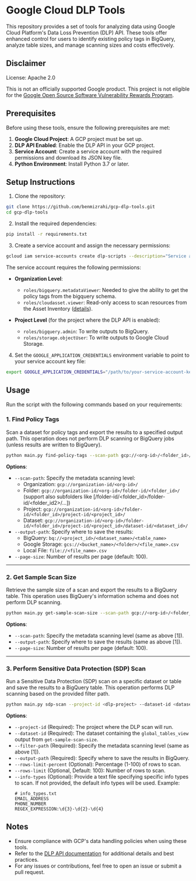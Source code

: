 # Google Cloud DLP Tools

This repository provides a set of tools for analyzing data using Google Cloud Platform's Data Loss Prevention (DLP) API. These tools offer enhanced control for users to identify existing policy tags in BigQuery, analyze table sizes, and manage scanning sizes and costs effectively.

## **Disclaimer** 

License: Apache 2.0

This is not an officially supported Google product. This project is not
eligible for the [Google Open Source Software Vulnerability Rewards
Program](https://bughunters.google.com/open-source-security).

## Prerequisites

Before using these tools, ensure the following prerequisites are met:

1. **Google Cloud Project**: A GCP project must be set up.
2. **DLP API Enabled**: Enable the DLP API in your GCP project.
3. **Service Account**: Create a service account with the required permissions and download its JSON key file.
4. **Python Environment**: Install Python 3.7 or later.

## Setup Instructions

1. Clone the repository:
  ```bash
  git clone https://github.com/benmizrahi/gcp-dlp-tools.git
  cd gcp-dlp-tools
  ```

2. Install the required dependencies:
  ```bash
  pip install -r requirements.txt
  ```

3. Create a service account and assign the necessary permissions:
  ```bash
  gcloud iam service-accounts create dlp-scripts --description="Service account for DLP tools" --display-name="dlp-scripts-helper"
  ```

  The service account requires the following permissions:
  
  - **Organization Level**:
    - `roles/bigquery.metadataViewer`: Needed to give the ability to get the policy tags from the bigquery schema.
    - `roles/cloudasset.viewer`: Read-only access to scan resources from the Asset Inventory ([details](https://cloud.google.com/asset-inventory/docs/roles-permissions#roles)).
  
  - **Project Level** (for the project where the DLP API is enabled):
    - `roles/bigquery.admin`: To write outputs to BigQuery.
    - `roles/storage.objectUser`: To write outputs to Google Cloud Storage.

4. Set the `GOOGLE_APPLICATION_CREDENTIALS` environment variable to point to your service account key file:
  ```bash
  export GOOGLE_APPLICATION_CREDENTIALS="/path/to/your-service-account-key.json"
  ```

## Usage

Run the script with the following commands based on your requirements:

### 1. Find Policy Tags
Scan a dataset for policy tags and export the results to a specified output path. This operation does not perform DLP scanning or BigQuery jobs (unless results are written to BigQuery).

```bash
python main.py find-policy-tags --scan-path gcp://<org-id>/<folder_id>/<project_id>/<dataset_id> --output-path bq://<project_id>/<dataset_name>/<table_name>
```

**Options**:
- `--scan-path`: Specify the metadata scanning level:
  - Organization: `gcp://organization-id/<org-id>/`
  - Folder: `gcp://organization-id/<org-id>/folder-id/<folder_id>/` (support also subfolders like [/folder-id/<folder_id>/folder-id/<folder_id2>/...])
  - Project: `gcp://organization-id/<org-id>/folder-id/<folder_id>/project-id/<project_id>/`
  - Dataset: `gcp://organization-id/<org-id>/folder-id/<folder_id>/project-id/<project_id>/dataset-id/<dataset_id>/`
- `--output-path`: Specify where to save the results:
  - BigQuery: `bq://<project_id>/<dataset_name>/<table_name>`
  - Google Storage: `gcs://<bucket_name>/<folder>/<file_name>.csv`
  - Local File: `file://<file_name>.csv`
- `--page-size`: Number of results per page (default: 100).

---

### 2. Get Sample Scan Size
Retrieve the sample size of a scan and export the results to a BigQuery table. This operation uses BigQuery's information schema and does not perform DLP scanning.

```bash
python main.py get-sample-scan-size --scan-path gcp://<org-id>/<folder_id>/<project_id>/<dataset_id> --output-path bq://<project_id>/<dataset_name>/<table_name>
```

**Options**:
- `--scan-path`: Specify the metadata scanning level (same as above [1]).
- `--output-path`: Specify where to save the results (same as above [1]).
- `--page-size`: Number of results per page (default: 100).

---

### 3. Perform Sensitive Data Protection (SDP) Scan
Run a Sensitive Data Protection (SDP) scan on a specific dataset or table and save the results to a BigQuery table. This operation performs DLP scanning based on the provided filter path.

```bash
python main.py sdp-scan --project-id <dlp-project> --dataset-id <dataset_where_view_exists> --filter-path gcp://<org-id>/<project_id>/<dataset_name>/<table_name> --output-path bq://<project_id>/<dataset_name>/<output_results_table_name>
```

**Options**:
- `--project-id` (Required): The project where the DLP scan will run.
- `--dataset-id` (Required): The dataset containing the `global_tables_view` output from `get-sample-scan-size`.
- `--filter-path` (Required): Specify the metadata scanning level (same as above [1]).
- `--output-path` (Required): Specify where to save the results in BigQuery.
- `--rows-limit-percent` (Optional): Percentage (1-100) of rows to scan.
- `--rows-limit` (Optional, Default: 100): Number of rows to scan.
- `--info-types` (Optional): Provide a text file specifying specific info types to scan. If not provided, the default info types will be used. Example:
  ```
  # info_types.txt
  EMAIL_ADDRESS
  PHONE_NUMBER
  REGEX_EXPRESSION:\d{3}-\d{2}-\d{4}
  ```

## Notes

- Ensure compliance with GCP's data handling policies when using these tools.
- Refer to the [DLP API documentation](https://cloud.google.com/dlp/docs) for additional details and best practices.
- For any issues or contributions, feel free to open an issue or submit a pull request.

